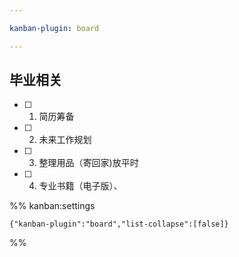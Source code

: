 ```yaml
---

kanban-plugin: board

---
```


## 毕业相关

- [ ] 1. 简历筹备
- [ ] 2. 未来工作规划
- [ ] 3. 整理用品（寄回家)放平时
- [ ] 4. 专业书籍（电子版）、




%% kanban:settings
```
{"kanban-plugin":"board","list-collapse":[false]}
```
%%
